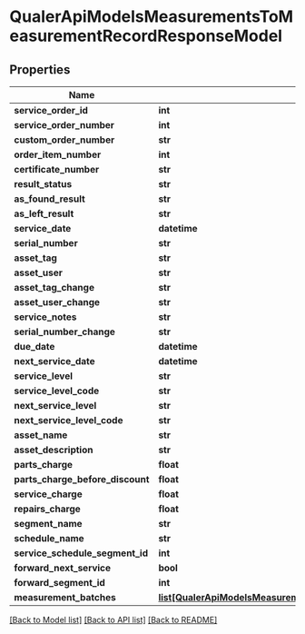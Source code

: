 # QualerApiModelsMeasurementsToMeasurementRecordResponseModel

## Properties
Name | Type | Description | Notes
------------ | ------------- | ------------- | -------------
**service_order_id** | **int** |  | [optional] 
**service_order_number** | **int** |  | [optional] 
**custom_order_number** | **str** |  | [optional] 
**order_item_number** | **int** |  | [optional] 
**certificate_number** | **str** |  | [optional] 
**result_status** | **str** |  | [optional] 
**as_found_result** | **str** |  | [optional] 
**as_left_result** | **str** |  | [optional] 
**service_date** | **datetime** |  | [optional] 
**serial_number** | **str** |  | [optional] 
**asset_tag** | **str** |  | [optional] 
**asset_user** | **str** |  | [optional] 
**asset_tag_change** | **str** |  | [optional] 
**asset_user_change** | **str** |  | [optional] 
**service_notes** | **str** |  | [optional] 
**serial_number_change** | **str** |  | [optional] 
**due_date** | **datetime** |  | [optional] 
**next_service_date** | **datetime** |  | [optional] 
**service_level** | **str** |  | [optional] 
**service_level_code** | **str** |  | [optional] 
**next_service_level** | **str** |  | [optional] 
**next_service_level_code** | **str** |  | [optional] 
**asset_name** | **str** |  | [optional] 
**asset_description** | **str** |  | [optional] 
**parts_charge** | **float** |  | [optional] 
**parts_charge_before_discount** | **float** |  | [optional] 
**service_charge** | **float** |  | [optional] 
**repairs_charge** | **float** |  | [optional] 
**segment_name** | **str** |  | [optional] 
**schedule_name** | **str** |  | [optional] 
**service_schedule_segment_id** | **int** |  | [optional] 
**forward_next_service** | **bool** |  | [optional] 
**forward_segment_id** | **int** |  | [optional] 
**measurement_batches** | [**list[QualerApiModelsMeasurementsToMeasurementRecordResponseModelMeasurementBatchResponseModel]**](QualerApiModelsMeasurementsToMeasurementRecordResponseModelMeasurementBatchResponseModel.md) |  | [optional] 

[[Back to Model list]](../README.md#documentation-for-models) [[Back to API list]](../README.md#documentation-for-api-endpoints) [[Back to README]](../README.md)


